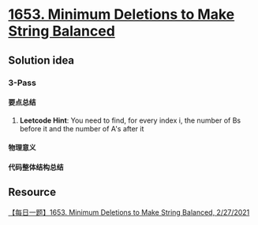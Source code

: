 # [1653. Minimum Deletions to Make String Balanced](https://leetcode.com/problems/minimum-deletions-to-make-string-balanced/description/)

## Solution idea

### 3-Pass
#### 要点总结
1. **Leetcode Hint**: You need to find, for every index i, the number of Bs before it and the number of A's after it

#### 物理意义

#### 代码整体结构总结


## Resource
[【每日一题】1653. Minimum Deletions to Make String Balanced, 2/27/2021](https://www.youtube.com/watch?v=tR2tu8_Wp1o&ab_channel=HuifengGuan)
